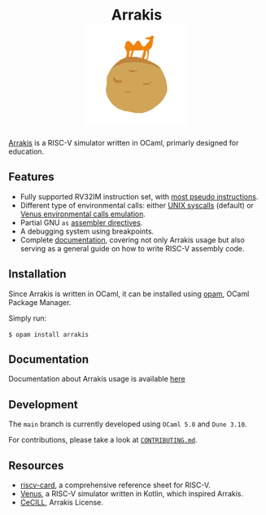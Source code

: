 <div align="center">
<h1>
    Arrakis
    <br>
    <img src="./imgs/logo.png" width="200" />
    </br>
</h1>
</div>

[Arrakis](https://en.wikipedia.org/wiki/Arrakis) is a RISC-V simulator written
in OCaml, primarly designed for education.

## Features

* Fully supported RV32IM instruction set, with [most pseudo instructions](https://codeberg.org/Arrakis/arrakis/wiki/RV_Pseudo-Instructions).
* Different type of environmental calls: either [UNIX syscalls](https://codeberg.org/Arrakis/arrakis/wiki/RV_Environment-call)
  (default) or
  [Venus environmental calls emulation](https://codeberg.org/Arrakis/arrakis/wiki/RV_Environment-call).
* Partial GNU `as` [assembler directives](https://codeberg.org/Arrakis/arrakis/wiki/RV_Assembler-Directives).
* A debugging system using breakpoints.
* Complete [documentation](https://codeberg.org/Arrakis/arrakis/wiki),
  covering not only Arrakis usage but also serving as a general guide on how to
  write RISC-V assembly code.

## Installation

Since Arrakis is written in OCaml, it can be installed using
[opam](https://opam.ocaml.org/), OCaml Package Manager.

Simply run:

`$ opam install arrakis`

## Documentation

Documentation about Arrakis usage is available
[here](https://codeberg.org/Arrakis/arrakis/wiki)

## Development

The `main` branch is currently developed using `OCaml 5.0` and `Dune 3.10`.

For contributions, please take a look at [`CONTRIBUTING.md`](./CONTRIBUTING.md).

## Resources

* [riscv-card](https://github.com/jameslzhu/riscv-card), a comprehensive
  reference sheet for RISC-V.
* [Venus](https://github.com/kvakil/venus), a RISC-V simulator written in
  Kotlin, which inspired Arrakis.
* [CeCILL](http://www.cecill.info/index.en.html), Arrakis License.

